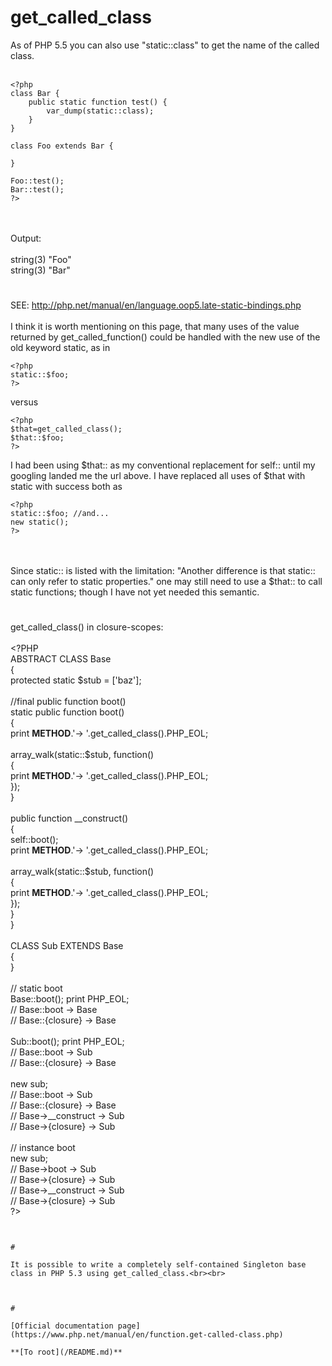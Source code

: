 # get_called_class



As of PHP 5.5 you can also use "static::class" to get the name of the called class.<br><br>

```
<?php
class Bar {
    public static function test() {
        var_dump(static::class);
    }
}

class Foo extends Bar {

}

Foo::test();
Bar::test();
?>
```
<br><br>Output:<br><br>string(3) "Foo"<br>string(3) "Bar"  

#

SEE: http://php.net/manual/en/language.oop5.late-static-bindings.php<br><br>I think it is worth mentioning on this page, that many uses of the value returned by get_called_function() could be handled with the new use of the old keyword static, as in<br>

```
<?php 
static::$foo;
?>
```


versus


```
<?php
$that=get_called_class();
$that::$foo;
?>
```


I had been using $that:: as my conventional replacement for self:: until my googling landed me the url above.  I have replaced all uses of $that with static with success both as 


```
<?php 
static::$foo; //and...
new static();
?>
```
<br><br>Since static:: is listed with the limitation: "Another difference is that static:: can only refer to static properties." one may still need to use a $that:: to call static functions; though I have not yet needed this semantic.  

#

get_called_class() in closure-scopes:<br><br>&lt;?PHP<br>    ABSTRACT CLASS Base<br>    {<br>        protected static $stub = [&apos;baz&apos;];<br>        <br>        //final public function boot()<br>        static public function boot()<br>        {<br>            print __METHOD__.&apos;-&gt; &apos;.get_called_class().PHP_EOL;<br>            <br>            array_walk(static::$stub, function()<br>            {<br>                print __METHOD__.&apos;-&gt; &apos;.get_called_class().PHP_EOL;<br>            });<br>        }<br>        <br>        public function __construct()<br>        {<br>            self::boot();<br>            print __METHOD__.&apos;-&gt; &apos;.get_called_class().PHP_EOL;<br>            <br>            array_walk(static::$stub, function()<br>            {<br>                print __METHOD__.&apos;-&gt; &apos;.get_called_class().PHP_EOL;<br>            });<br>        }<br>    }<br>    <br>    CLASS Sub EXTENDS Base<br>    {<br>    }<br>    <br>    // static boot<br>        Base::boot(); print PHP_EOL;<br>            // Base::boot        -&gt; Base<br>            // Base::{closure}    -&gt; Base<br>            <br>        Sub::boot(); print PHP_EOL;<br>            // Base::boot        -&gt; Sub<br>            // Base::{closure}    -&gt; Base<br>            <br>        new sub;<br>            // Base::boot        -&gt; Sub<br>            // Base::{closure}    -&gt; Base<br>            // Base-&gt;__construct    -&gt; Sub<br>            // Base-&gt;{closure}    -&gt; Sub<br>    <br>    // instance boot<br>        new sub;<br>            // Base-&gt;boot        -&gt; Sub<br>            // Base-&gt;{closure}    -&gt; Sub<br>            // Base-&gt;__construct    -&gt; Sub<br>            // Base-&gt;{closure}    -&gt; Sub<br>?>
```
  

#

It is possible to write a completely self-contained Singleton base class in PHP 5.3 using get_called_class.<br><br>

```
<?php

abstract class Singleton {

    protected function __construct() {
    }

    final public static function getInstance() {
        static $aoInstance = array();

        $calledClassName = get_called_class();

        if (! isset ($aoInstance[$calledClassName])) {
            $aoInstance[$calledClassName] = new $calledClassName();
        }

        return $aoInstance[$calledClassName];
    }

    final private function __clone() {
    }
}

class DatabaseConnection extends Singleton {

    protected $connection;

    protected function __construct() {
        // @todo Connect to the database
    }

    public function __destruct() {
        // @todo Drop the connection to the database
    }
}

$oDbConn = new DatabaseConnection();  // Fatal error

$oDbConn = DatabaseConnection::getInstance();  // Returns single instance
?>
```
  

#

[Official documentation page](https://www.php.net/manual/en/function.get-called-class.php)

**[To root](/README.md)**